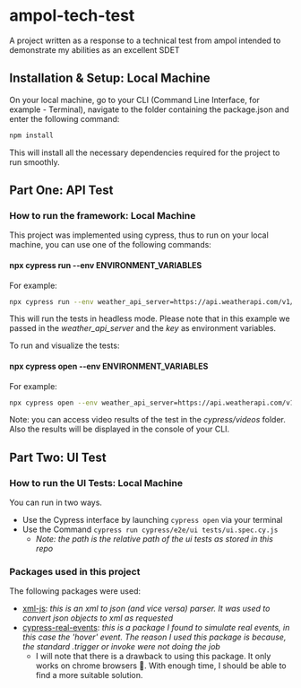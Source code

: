 # ampol-tech-test
A project written as a response to a technical test from ampol intended to demonstrate my abilities as an excellent SDET

## Installation & Setup: Local Machine
On your local machine, go to your CLI (Command Line Interface, for example - Terminal), navigate to the 
folder containing the package.json and enter the following command:
```bash
npm install
```
This will install all the necessary dependencies required for the project to run smoothly.
## Part One: API Test
### How to run the framework: Local Machine
This project was implemented using cypress, thus to run on your local machine, you can use one of the following commands:
#### npx cypress run --env ENVIRONMENT_VARIABLES
For example:
```bash
npx cypress run --env weather_api_server=https://api.weatherapi.com/v1/current.json,key=d752d6efd45a4c458b611524231407
```

This will run the tests in headless mode.
Please note that in this example we passed in the *weather_api_server* and the *key* as environment variables.

To run and visualize the tests:
#### npx cypress open --env ENVIRONMENT_VARIABLES
For example:
```bash
npx cypress open --env weather_api_server=https://api.weatherapi.com/v1/current.json,key=d752d6efd45a4c458b611524231407
```

Note: you can access video results of the test in the _cypress/videos_ folder. Also the results will be displayed in the console of your CLI.

## Part Two: UI Test
### How to run the UI Tests: Local Machine
You can run in two ways.
* Use the Cypress interface by launching ```cypress open``` via your terminal
* Use the Command ```cypress run cypress/e2e/ui tests/ui.spec.cy.js```
    * _Note: the path is the relative path of the ui tests as stored in this repo_

### Packages used in this project
The following packages were used:
* [xml-js](https://www.npmjs.com/package/xml-js): _this is an xml to json (and vice versa) parser. It was used to convert json objects to xml as requested_
* [cypress-real-events](https://www.npmjs.com/package/cypress-real-events): _this is a package I found to simulate real events, 
in this case the 'hover' event. The reason I used this package is because, the standard .trigger or invoke were not doing the job_
    * I will note that there is a drawback to using this package. It only works on chrome browsers 🙁. With enough time, I should be able to find a more suitable solution.